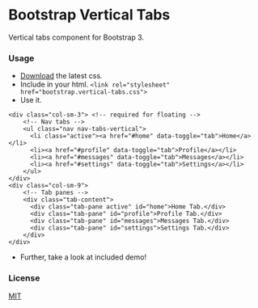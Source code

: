 Bootstrap Vertical Tabs
=======================

Vertical tabs component for Bootstrap 3.

### Usage

* [Download](https://github.com/dbtek/bootstrap-vertical-tabs/archive/master.zip) the latest css.
* Include in your html.
```<link rel="stylesheet" href="bootstrap.vertical-tabs.css">```
* Use it.
```
<div class="col-sm-3"> <!-- required for floating -->  
    <!-- Nav tabs -->  
    <ul class="nav nav-tabs-vertical">  
      <li class="active"><a href="#home" data-toggle="tab">Home</a></li>  
      <li><a href="#profile" data-toggle="tab">Profile</a></li>  
      <li><a href="#messages" data-toggle="tab">Messages</a></li>  
      <li><a href="#settings" data-toggle="tab">Settings</a></li>  
    </ul>  
</div>
<div class="col-sm-9">  
    <!-- Tab panes -->  
    <div class="tab-content">  
      <div class="tab-pane active" id="home">Home Tab.</div>  
      <div class="tab-pane" id="profile">Profile Tab.</div>  
      <div class="tab-pane" id="messages">Messages Tab.</div>  
      <div class="tab-pane" id="settings">Settings Tab.</div>  
    </div>  
</div>  
```
* Further, take a look at included demo!

### License
[MIT](opensource.org/licenses/MIT)
